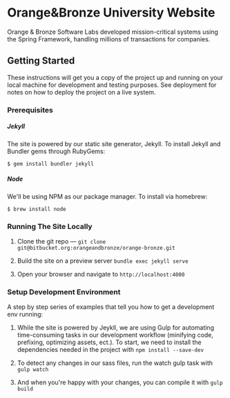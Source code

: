 # Orange&Bronze University Website

Orange & Bronze Software Labs developed mission-critical systems using the Spring Framework, handling millions of transactions for companies.

## Getting Started

These instructions will get you a copy of the project up and running on your local machine for development and testing purposes. See deployment for notes on how to deploy the project on a live system.

### Prerequisites

##### Jekyll

The site is powered by our static site generator, Jekyll. To install Jekyll and Bundler gems through RubyGems:

```
$ gem install bundler jekyll
```

##### Node

We'll be using NPM as our package manager. To install via homebrew:

```
$ brew install node
```

### Running The Site Locally

1.  Clone the git repo — `git clone git@bitbucket.org:orangeandbronze/orange-bronze.git`

2.  Build the site on a preview server `bundle exec jekyll serve`

3.  Open your browser and navigate to `http://localhost:4000`

### Setup Development Environment

A step by step series of examples that tell you how to get a development env running:

1.  While the site is powered by Jeykll, we are using Gulp for automating time-consuming tasks in our development workflow (minifying code, prefixing, optimizing assets, ect.). To start, we need to install the dependencies needed in the project with `npm install --save-dev`

2.  To detect any changes in our sass files, run the watch gulp task with `gulp watch`

3.  And when you're happy with your changes, you can compile it with `gulp build`
